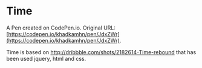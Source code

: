 # Time

A Pen created on CodePen.io. Original URL: [https://codepen.io/khadkamhn/pen/JdxZWr](https://codepen.io/khadkamhn/pen/JdxZWr).

Time is based on http://dribbble.com/shots/2182614-Time-rebound that has been used jquery, html and css.